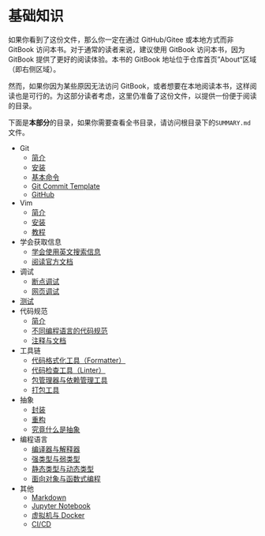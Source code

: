 # 基础知识

如果你看到了这份文件，那么你一定在通过 GitHub/Gitee 或本地方式而非 GitBook 访问本书。对于通常的读者来说，建议使用 GitBook 访问本书，因为 GitBook 提供了更好的阅读体验。本书的 GitBook 地址位于仓库首页”About“区域（即右侧区域）。

然而，如果你因为某些原因无法访问 GitBook，或者想要在本地阅读本书，这样阅读也是可行的。为这部分读者考虑，这里仍准备了这份文件，以提供一份便于阅读的目录。

下面是**本部分**的目录，如果你需要查看全书目录，请访问根目录下的`SUMMARY.md`文件。

- Git
  - [简介](basics/git/README.md)
  - [安装](basics/git/installation.md)
  - [基本命令](basics/git/basic-commands.md)
  - [Git Commit Template](basics/git/git-commit-template.md)
  - [GitHub](basics/git/github.md)
- Vim
  - [简介](basics/vim/README.md)
  - [安装](basics/vim/installation.md)
  - [教程](basics/vim/tutorial.md)
- 学会获取信息
  - [学会使用英文搜索信息](basics/getting-info/search-in-english.md)
  - [阅读官方文档](basics/getting-info/read-official-documents.md)
- 调试
  - [断点调试](basics/debugging/breakpoint-debugging.md)
  - [网页调试](basics/debugging/web-debugging.md)
- [测试](basics/testing/README.md)
- 代码规范
  - [简介](basics/coding-standards/README.md)
  - [不同编程语言的代码规范](basics/coding-standards/coding-standards-in-different-pls.md)
  - [注释与文档](basics/coding-standards/comments-and-docs.md)
- 工具链
  - [代码格式化工具（Formatter）](basics/toolchain/formatter.md)
  - [代码检查工具（Linter）](basics/toolchain/linter.md)
  - [包管理器与依赖管理工具](basics/toolchain/manager.md)
  - [打包工具](basics/toolchain/packager.md)
- 抽象
  - [封装](basics/abstraction/encapsulation.md)
  - [重构](basics/abstraction/reconstruction.md)
  - [究竟什么是抽象](basics/abstraction/what-exactly-is-abstraction.md)
- 编程语言
  - [编译器与解释器](basics/programming-languages/compilers-and-interpreters.md)
  - [强类型与弱类型](basics/programming-languages/strongly-typed-and-weakly-typed.md)
  - [静态类型与动态类型](basics/programming-languages/statically-typed-and-dynamically-typed.md)
  - [面向对象与函数式编程](basics/programming-languages/oop-and-fp.md)
- 其他
  - [Markdown](basics/other/markdown.md)
  - [Jupyter Notebook](basics/other/jupyter-notebook.md)
  - [虚拟机与 Docker](basics/other/virtual-machine-and-docker.md)
  - [CI/CD](basics/other/cicd.md)
